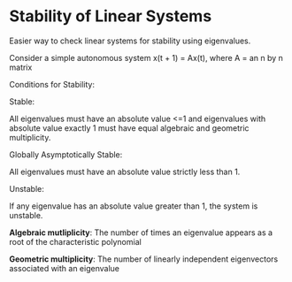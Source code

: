 # Stability of Linear Systems

Easier way to check linear systems for stability using eigenvalues.

Consider a simple autonomous system x(t + 1) = Ax(t), where A = an n by n matrix

Conditions for Stability:

Stable:

All eigenvalues must have an absolute value <=1 and eigenvalues with absolute value exactly 1 must have equal algebraic and geometric multiplicity.

Globally Asymptotically Stable:

All eigenvalues must have an absolute value strictly less than 1.

Unstable:

If any eigenvalue has an absolute value greater than 1, the system is unstable.

**Algebraic mutliplicity**: The number of times an eigenvalue appears as a root of the characteristic polynomial

**Geometric multiplicity**: The number of linearly independent eigenvectors associated with an eigenvalue